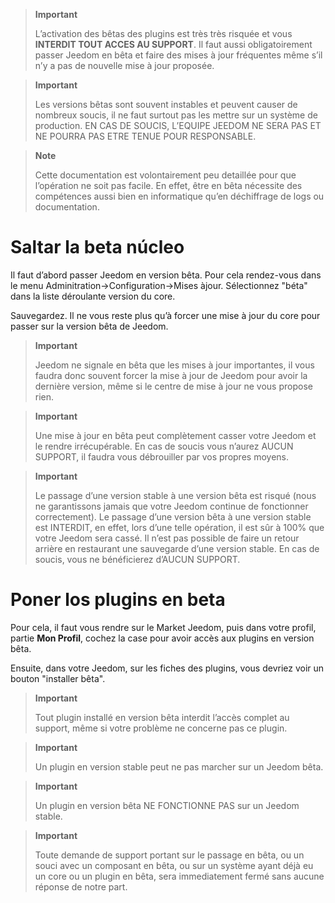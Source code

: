 > **Important**
>
> L’activation des bêtas des plugins est très très risquée et vous
> **INTERDIT TOUT ACCES AU SUPPORT**. Il faut aussi obligatoirement
> passer Jeedom en bêta et faire des mises à jour fréquentes même s’il
> n’y a pas de nouvelle mise à jour proposée.

> **Important**
>
> Les versions bêtas sont souvent instables et peuvent causer de
> nombreux soucis, il ne faut surtout pas les mettre sur un système de
> production. EN CAS DE SOUCIS, L’EQUIPE JEEDOM NE SERA PAS ET NE POURRA
> PAS ETRE TENUE POUR RESPONSABLE.

> **Note**
>
> Cette documentation est volontairement peu detaillée pour que
> l’opération ne soit pas facile. En effet, être en bêta nécessite des
> compétences aussi bien en informatique qu’en déchiffrage de logs ou
> documentation.

Saltar la beta núcleo
======================

Il faut d’abord passer Jeedom en version bêta. Pour cela rendez-vous
dans le menu Adminitration→Configuration→Mises àjour.
Sélectionnez "béta" dans la liste déroulante version du core.

Sauvegardez. Il ne vous reste plus qu’à forcer une mise à jour du
core pour passer sur la version bêta de Jeedom.

> **Important**
>
> Jeedom ne signale en bêta que les mises à jour importantes, il vous
> faudra donc souvent forcer la mise à jour de Jeedom pour avoir la
> dernière version, même si le centre de mise à jour ne vous propose
> rien.

> **Important**
>
> Une mise à jour en bêta peut complètement casser votre Jeedom et le
> rendre irrécupérable. En cas de soucis vous n’aurez AUCUN SUPPORT, il
> faudra vous débrouiller par vos propres moyens.

> **Important**
>
> Le passage d’une version stable à une version bêta est risqué (nous ne
> garantissons jamais que votre Jeedom continue de fonctionner
> correctement). Le passage d’une version bêta à une version stable est
> INTERDIT, en effet, lors d’une telle opération, il est sûr à 100% que
> votre Jeedom sera cassé. Il n’est pas possible de faire un retour
> arrière en restaurant une sauvegarde d’une version stable. En cas de
> soucis, vous ne bénéficierez d’AUCUN SUPPORT.

Poner los plugins en beta 
==========================

Pour cela, il faut vous rendre sur le Market Jeedom, puis dans votre
profil, partie **Mon Profil**, cochez la case pour avoir accès aux
plugins en version bêta.

Ensuite, dans votre Jeedom, sur les fiches des plugins, vous devriez
voir un bouton "installer bêta".

> **Important**
>
> Tout plugin installé en version bêta interdit l’accès complet au
> support, même si votre problème ne concerne pas ce plugin.

> **Important**
>
> Un plugin en version stable peut ne pas marcher sur un Jeedom bêta.

> **Important**
>
> Un plugin en version bêta NE FONCTIONNE PAS sur un Jeedom stable.

> **Important**
>
> Toute demande de support portant sur le passage en bêta, ou un souci
> avec un composant en bêta, ou sur un système ayant déjà eu un core ou
> un plugin en bêta, sera immediatement fermé sans aucune réponse de
> notre part.
